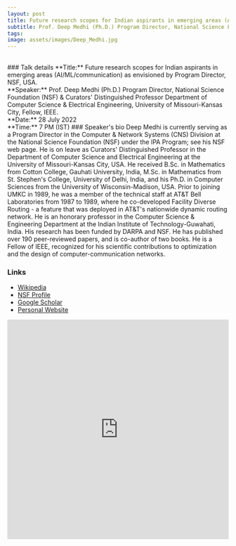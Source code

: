 ```yaml
---
layout: post
title: Future research scopes for Indian aspirants in emerging areas (AI/ML/communication)
subtitle: Prof. Deep Medhi (Ph.D.) Program Director, National Science Foundation (NSF) & Curators' Distinguished Professor Department of Computer Science & Electrical Engineering, University of Missouri-Kansas City, Fellow, IEEE.
tags: 
image: assets/images/Deep_Medhi.jpg
---
```


<br>
### Talk details
**Title:**  Future research scopes for Indian aspirants in emerging areas (AI/ML/communication) as envisioned by Program Director, NSF, USA. <br/>
**Speaker:** Prof. Deep Medhi (Ph.D.) Program Director, National Science Foundation (NSF) & Curators' Distinguished Professor Department of Computer Science & Electrical Engineering, University of Missouri-Kansas City, Fellow, IEEE.<br/>
**Date:** 28 July 2022 <br/>
**Time:** 7 PM (IST)
### Speaker's bio
Deep Medhi is currently serving as a Program  Director in the Computer & Network Systems (CNS) Division  at the National Science Foundation (NSF) under the IPA Program; see his NSF web page. He is on leave as Curators' Distinguished Professor in the Department of Computer Science and Electrical Engineering at the University of Missouri-Kansas City, USA. He received B.Sc. in Mathematics from Cotton College, Gauhati University, India, M.Sc. in Mathematics from St. Stephen's College, University of Delhi, India, and his Ph.D. in Computer Sciences from the University of Wisconsin-Madison, USA. Prior to joining UMKC in 1989, he was a member of the technical staff at AT&T Bell Laboratories from 1987 to 1989, where he co-developed Facility Diverse Routing - a feature that was deployed in AT&T's nationwide dynamic routing network. He is an honorary professor in the Computer Science & Engineering Department at the Indian Institute of Technology-Guwahati, India. His research has been funded by DARPA and NSF. He has published over 190 peer-reviewed papers, and is co-author of two books. He is a Fellow of IEEE, recognized for his scientific contributions to optimization and the design of computer-communication networks.


### Links
- [Wikipedia](https://en.wikipedia.org/wiki/Deep_Medhi)
- [NSF Profile](https://www.nsf.gov/staff/staff_bio.jsp?lan=dmedhi)
- [Google Scholar](https://scholar.google.com/citations?user=17e2M2AAAAAJ&hl=en)
- [Personal Website](https://sites.google.com/view/dmedhi/home)


<iframe width="100%" height="500" src="https://www.youtube.com/embed/dsuocagRM44" title="YouTube video player" frameborder="0" allow="accelerometer; autoplay; clipboard-write; encrypted-media; gyroscope; picture-in-picture" allowfullscreen></iframe>